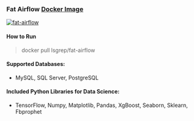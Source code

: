 ### Fat Airflow [Docker Image](https://hub.docker.com/r/lsgrep/fat-airflow)

[![fat-airflow](https://img.shields.io/docker/cloud/build/lsgrep/fat-airflow?style=flat-square)](https://hub.docker.com/r/lsgrep/fat-airflow)


#### How to Run

> docker pull lsgrep/fat-airflow

#### Supported Databases:
* MySQL, SQL Server, PostgreSQL

#### Included Python Libraries for Data Science:
* TensorFlow, Numpy, Matplotlib, Pandas, XgBoost, Seaborn, Sklearn, Fbprophet
